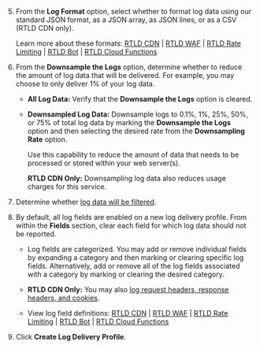 5.  From the **Log Format** option, select whether to format log data using our standard JSON format, as a JSON array, as JSON lines, or as a CSV (RTLD CDN only).
    
    Learn more about these formats: [RTLD CDN](/guides/logs/rtld/log_fields_rtld_cdn) | [RTLD WAF](/guides/logs/rtld/log_fields_rtld_waf) | [RTLD Rate Limiting](/guides/logs/rtld/log_fields_rtld_rate_limiting) | [RTLD Bot](/guides/logs/rtld/log_fields_rtld_bot_manager) | [RTLD Cloud Functions](/guides/logs/rtld/log_fields_rtld_cloud_functions)

    <a id="downsampling" />

6. From the **Downsample the Logs** option, determine whether to reduce the amount of log data that will be delivered. For example, you may choose to only deliver 1% of your log data.
    
    -   **All Log Data:** Verify that the **Downsample the Logs** option is cleared.
    -   **Downsampled Log Data:** Downsample logs to 0.1%, 1%, 25%, 50%, or 75% of total log data by marking the **Downsample the Logs** option and then selecting the desired rate from the **Downsampling Rate** option.

        <Callout type="tip">

          Use this capability to reduce the amount of data that needs to be processed or stored within your web server(s).  

        </Callout>

        <Callout type="info">

          **RTLD CDN Only:** Downsampling log data also reduces usage charges for this service.

        </Callout>

7.  Determine whether [log data will be filtered](/guides/logs/rtld/filtering_log_data).

8.  By default, all log fields are enabled on a new log delivery profile. From within the **Fields** section, clear each field for which log data should not be reported. 

    -   Log fields are categorized. You may add or remove individual fields by expanding a category and then marking or clearing specific log fields. Alternatively, add or remove all of the log fields associated with a category by marking or clearing the desired category.

    -   **RTLD CDN Only:** You may also [log request headers, response headers, and cookies](/guides/logs/rtld/custom_log_fields).

    -   View log field definitions: [RTLD CDN](/guides/logs/rtld/log_fields_rtld_cdn#logs-array) | [RTLD WAF](/guides/logs/rtld/log_fields_rtld_waf#logs-array) | [RTLD Rate Limiting](/guides/logs/rtld/log_fields_rtld_rate_limiting#logs-array) | [RTLD Bot](/guides/logs/rtld/log_fields_rtld_bot_manager#logs-array) | [RTLD Cloud Functions](/guides/logs/rtld/log_fields_rtld_cloud_functions#logs-array)

9.  Click **Create Log Delivery Profile**.